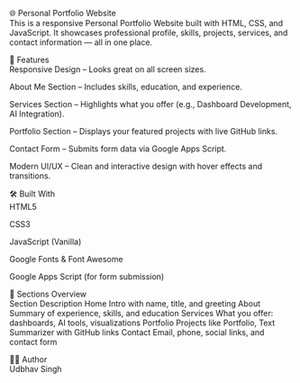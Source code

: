 🌐 Personal Portfolio Website
<br>
This is a responsive Personal Portfolio Website built with HTML, CSS, and JavaScript. It showcases professional profile, skills, projects, services, and contact information — all in one place.


📌 Features
<br>
Responsive Design – Looks great on all screen sizes.

About Me Section – Includes skills, education, and experience.

Services Section – Highlights what you offer (e.g., Dashboard Development, AI Integration).

Portfolio Section – Displays your featured projects with live GitHub links.

Contact Form – Submits form data via Google Apps Script.

Modern UI/UX – Clean and interactive design with hover effects and transitions.

🛠️ Built With
<br>
HTML5

CSS3

JavaScript (Vanilla)

Google Fonts & Font Awesome

Google Apps Script (for form submission)

💼 Sections Overview
<br>
Section	Description
Home	Intro with name, title, and greeting
About	Summary of experience, skills, and education
Services	What you offer: dashboards, AI tools, visualizations
Portfolio	Projects like Portfolio, Text Summarizer with GitHub links
Contact	Email, phone, social links, and contact form

🙋‍♂️ Author
<br>
Udbhav Singh
